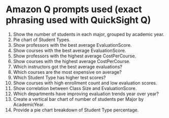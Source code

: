 # Amazon Q prompts used (exact phrasing used with QuickSight Q)

1. Show the number of students in each major, grouped by academic year.
2. Pie chart of Student Types.
3. Show professors with the best average EvaluationScore.
4. Show courses with the best average EvaluationScore.
5. Show professors with the highest average CostPerCourse.
6. Show courses with the highest average CostPerCourse.
7. Which instructors got the best average evaluations?
8. Which courses are the most expensive on average?
9. Which Student Type has higher test scores?
10. Show courses with high enrollment count and low evaluation scores.
11. Show correlation between Class Size and EvaluationScore.
12. Which departments have improving evaluation trends year over year?
13. Create a vertical bar chart of number of students per Major by AcademicYear.
14. Provide a pie chart breakdown of Student Type percentage.
